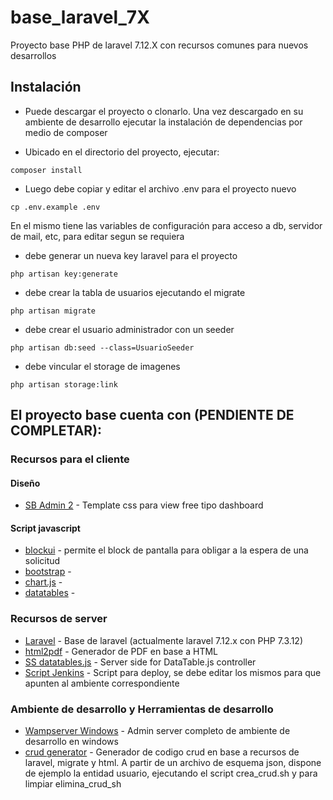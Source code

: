 # base_laravel_7X
Proyecto base PHP de laravel 7.12.X con recursos comunes para nuevos desarrollos

## Instalación
* Puede descargar el proyecto o clonarlo.
Una vez descargado en su ambiente de desarrollo ejecutar la instalación de dependencias por medio de composer

* Ubicado en el directorio del proyecto, ejecutar:
```
composer install
```
* Luego debe copiar y editar el archivo .env para el proyecto nuevo
```
cp .env.example .env
```
En el mismo tiene las variables de configuración para acceso a db, servidor de mail, etc, para editar segun se requiera

* debe generar un nueva key laravel para el proyecto
```
php artisan key:generate
```

* debe crear la tabla de usuarios ejecutando el migrate
```
php artisan migrate
```

* debe crear el usuario administrador con un seeder
```
php artisan db:seed --class=UsuarioSeeder
```
* debe vincular el storage de imagenes
```
php artisan storage:link
```

## El proyecto base cuenta con (PENDIENTE DE COMPLETAR):

### Recursos para el cliente
#### Diseño
* [SB Admin 2](https://startbootstrap.com/themes/sb-admin-2/) - Template css para view free tipo dashboard
#### Script javascript
* [blockui](http://malsup.com/jquery/block/) - permite el block de pantalla para obligar a la espera de una solicitud
* [bootstrap](https://getbootstrap.com/) - 
* [chart.js](https://www.chartjs.org/) -
* [datatables](https://datatables.net/) - 


### Recursos de server
* [Laravel](https://laravel.com/) -	Base de laravel (actualmente laravel 7.12.x con PHP 7.3.12)
* [html2pdf](https://github.com/spipu/html2pdf) - Generador de PDF en base a HTML
* [SS datatables.js](https://github.com/yajra/laravel-datatables) - Server side for DataTable.js controller 		
* [Script Jenkins](http://jenkins.grupobasa.com.ar/) - Script para deploy, se debe editar los mismos para que apunten al ambiente correspondiente

### Ambiente de desarrollo y Herramientas de desarrollo
* [Wampserver Windows](http://wampserver.aviatechno.net/) -	Admin server completo de ambiente de desarrollo en windows
* [crud generator](https://github.com/appzcoder/crud-generator/tree/master/doc#readme) - Generador de codigo crud en base a recursos de laravel, migrate y html. A partir de un archivo de esquema json, dispone de ejemplo la entidad usuario, ejecutando el script crea_crud.sh y para limpiar elimina_crud_sh
